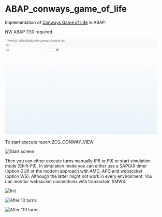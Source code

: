 # ABAP_conways_game_of_life

Implementation of [Conways Game of Life](https://en.wikipedia.org/wiki/Conway%27s_Game_of_Life) in ABAP. 

NW ABAP 7.50 required.

![demo](/assets/gol.gif?raw=true "demo")

To start execute report ZCG_CONWAY_VIEW

![Start screen](/assets/start_screen.jpg?raw=true "Start screen")

Then you can either execute turns manually (F8 or F9) or start simulation mode (Shift-F9).
In simulation mode you can either use a SAPGUI timer (option GUI) or the modern approach with AMC, APC and websocket (option WS). Although the latter might not work in every environment. You can montior websocket connections with transactoin SMWS.

![Init](/assets/gol_with_websocket_timer.jpg?raw=true "Init")

![After 10 turns](/assets/gol_after_10_turns.jpg?raw=true "After 10 turns")

![After 110 turns](/assets/gol_after_110_turns.jpg?raw=true "After 110 turns")
